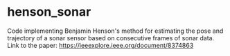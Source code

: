 # henson_sonar
Code implementing Benjamin Henson's method for estimating the pose and trajectory of a sonar sensor based on consecutive frames of sonar data.  
Link to the paper: https://ieeexplore.ieee.org/document/8374863
